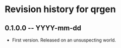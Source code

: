 # Revision history for qrgen

## 0.1.0.0  -- YYYY-mm-dd

* First version. Released on an unsuspecting world.

